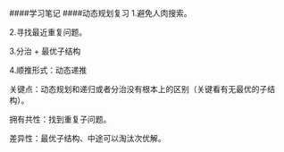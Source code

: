 ####学习笔记
####动态规划复习
1.避免人肉搜索。

2.寻找最近重复问题。

3.分治 + 最优子结构

4.顺推形式：动态递推

关键点：动态规划和递归或者分治没有根本上的区别（关键看有无最优的子结构）。

拥有共性：找到重复子问题。

差异性：最优子结构、中途可以淘汰次优解。
